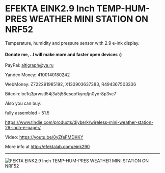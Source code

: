 # EFEKTA EINK2.9 Inch TEMP-HUM-PRES WEATHER MINI STATION ON NRF52

Temperature, humidity and pressure sensor with 2.9 e-ink display.

#### Donate me, ..I will make more and faster open devices :)

PayPal: altigraph@ya.ru

Yandex Money: 4100140180242

WebMoney: Z722291985192, X133903637383, R494367503336

Bitcoin: bc1q3prwstl54j3a5j58esepfkyrqfjn0ydr8p3vc7

Also you can buy:

fully assembled - 51.5

https://www.tindie.com/products/diyberk/wireless-mini-weather-station-29-inch-e-paper/

Video: https://youtu.be/0yZfeFMDKKY

More info at http://efektalab.com/eink290

---

![FEKTA EINK2.9 Inch TEMP-HUM-PRES WEATHER MINI STATION ON NRF52](https://github.com/smartboxchannel/EFEKTA-EINK290-TEMP-HUM-PRES-WEATHER-MINI-STATION-NRF52/blob/main/Images/0002.jpg) 
